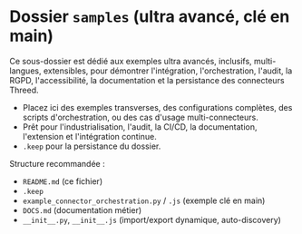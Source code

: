 # Dossier `samples` (ultra avancé, clé en main)

Ce sous-dossier est dédié aux exemples ultra avancés, inclusifs, multi-langues, extensibles, pour démontrer l'intégration, l'orchestration, l'audit, la RGPD, l'accessibilité, la documentation et la persistance des connecteurs Threed.

- Placez ici des exemples transverses, des configurations complètes, des scripts d'orchestration, ou des cas d'usage multi-connecteurs.
- Prêt pour l'industrialisation, l'audit, la CI/CD, la documentation, l'extension et l'intégration continue.
- `.keep` pour la persistance du dossier.

Structure recommandée :
- `README.md` (ce fichier)
- `.keep`
- `example_connector_orchestration.py` / `.js` (exemple clé en main)
- `DOCS.md` (documentation métier)
- `__init__.py`, `__init__.js` (import/export dynamique, auto-discovery)
